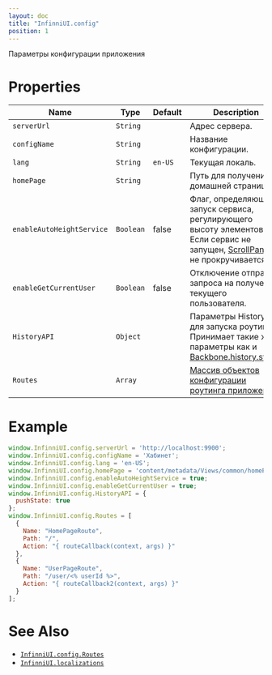 ```yaml
---
layout: doc
title: "InfinniUI.config"
position: 1
---
```


Параметры конфигурации приложения

# Properties

|Name|Type|Default|Description|
|----|----|-------|-----------|
|`serverUrl`|`String`||Адрес сервера.|
|`configName`|`String`||Название конфигурации.|
|`lang`|`String`|`en-US`|Текущая локаль.|
|`homePage`|`String`||Путь для получения домашней страницы.|
|`enableAutoHeightService`|`Boolean`|false|Флаг, определяющий запуск сервиса, регулирующего высоту элементов. Если сервис не запущен, [ScrollPanel](/docs/API/Elements/ScrollPanel/) не прокручивается.|
|`enableGetCurrentUser`|`Boolean`|false|Отключение отправки запроса на получение текущего пользователя.|
|`HistoryAPI`|`Object`||Параметры History API для запуска роутинга. Принимает такие же параметры как и [Backbone.history.start()](http://backbonejs.org/#History-start)|
|`Routes`|`Array`||[Массив объектов конфигурации роутинга приложения.](../InfinniUI.config.Routes)|

# Example

```js
window.InfinniUI.config.serverUrl = 'http://localhost:9900';
window.InfinniUI.config.configName = 'Хабинет';
window.InfinniUI.config.lang = 'en-US';
window.InfinniUI.config.homePage = 'content/metadata/Views/common/homePage.json';
window.InfinniUI.config.enableAutoHeightService = true;
window.InfinniUI.config.enableGetCurrentUser = true;
window.InfinniUI.config.HistoryAPI = {
  pushState: true
};
window.InfinniUI.config.Routes = [
  {
    Name: "HomePageRoute",
    Path: "/",
    Action: "{ routeCallback(context, args) }"
  },
  {
    Name: "UserPageRoute",
    Path: "/user/<% userId %>",
    Action: "{ routeCallback2(context, args) }"
  }
];
```

# See Also

* [`InfinniUI.config.Routes`](../InfinniUI.config.Routes)
* [`InfinniUI.localizations`](../InfinniUI.localizations)
